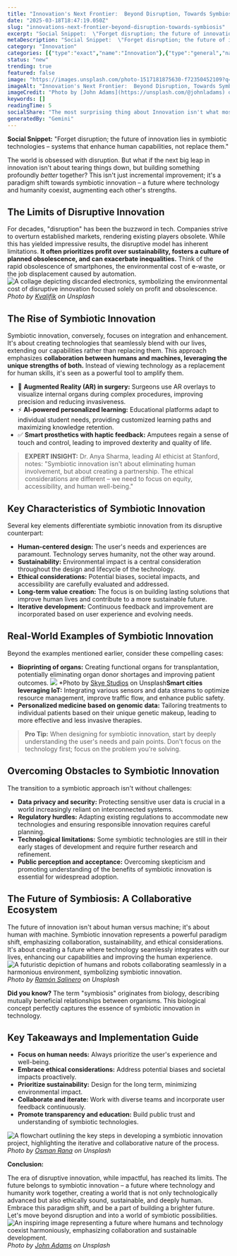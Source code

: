 ```yaml
---
title: "Innovation's Next Frontier:  Beyond Disruption, Towards Symbiosis"
date: "2025-03-18T18:47:19.050Z"
slug: "innovations-next-frontier-beyond-disruption-towards-symbiosis"
excerpt: "Social Snippet:  \"Forget disruption; the future of innovation lies in symbiotic technologies – systems that enhance human capabilities, not replace them.\""
metaDescription: "Social Snippet:  \"Forget disruption; the future of innovation lies in symbiotic technologies – systems that enhance human capabilities, not replace them.\"..."
category: "Innovation"
categories: [{"type":"exact","name":"Innovation"},{"type":"general","name":"Technology"},{"type":"medium","name":"Artificial Intelligence"},{"type":"specific","name":"Machine Learning"},{"type":"niche","name":"Deep Reinforcement Learning"}]
status: "new"
trending: true
featured: false
image: "https://images.unsplash.com/photo-1517181875630-f72350452109?q=85&w=1200&fit=max&fm=webp&auto=compress"
imageAlt: "Innovation's Next Frontier:  Beyond Disruption, Towards Symbiosis"
imageCredit: "Photo by [John Adams](https://unsplash.com/@johnladams) on Unsplash"
keywords: []
readingTime: 5
socialShare: "The most surprising thing about Innovation isn't what most people think. Find out what experts really say about this game-changing topic."
generatedBy: "Gemini"
---
```




**Social Snippet:**  "Forget disruption; the future of innovation lies in symbiotic technologies – systems that enhance human capabilities, not replace them."

The world is obsessed with disruption.  But what if the next big leap in innovation isn't about tearing things down, but building something profoundly *better* together?  This isn't just incremental improvement; it's a paradigm shift towards symbiotic innovation – a future where technology and humanity coexist, augmenting each other's strengths.

## The Limits of Disruptive Innovation

For decades, "disruption" has been the buzzword in tech.  Companies strive to overturn established markets, rendering existing players obsolete.  While this has yielded impressive results, the disruptive model has inherent limitations.  **It often prioritizes profit over sustainability, fosters a culture of planned obsolescence, and can exacerbate inequalities.** Think of the rapid obsolescence of smartphones, the environmental cost of e-waste, or the job displacement caused by automation. ![A collage depicting discarded electronics, symbolizing the environmental cost of disruptive innovation focused solely on profit and obsolescence.](https://images.unsplash.com/photo-1598520106830-8c45c2035460?q=85&w=1200&fit=max&fm=webp&auto=compress)
*Photo by [Kvalifik](https://unsplash.com/@kvalifik) on Unsplash*

## The Rise of Symbiotic Innovation

Symbiotic innovation, conversely, focuses on integration and enhancement.  It's about creating technologies that seamlessly blend with our lives, extending our capabilities rather than replacing them. This approach emphasizes **collaboration between humans and machines, leveraging the unique strengths of both.**  Instead of viewing technology as a replacement for human skills, it's seen as a powerful tool to amplify them.

* 🔑 **Augmented Reality (AR) in surgery:** Surgeons use AR overlays to visualize internal organs during complex procedures, improving precision and reducing invasiveness.
* ⚡ **AI-powered personalized learning:** Educational platforms adapt to individual student needs, providing customized learning paths and maximizing knowledge retention.
* ✅ **Smart prosthetics with haptic feedback:**  Amputees regain a sense of touch and control, leading to improved dexterity and quality of life.

> **EXPERT INSIGHT:**  Dr. Anya Sharma, leading AI ethicist at Stanford, notes:  "Symbiotic innovation isn't about eliminating human involvement, but about creating a partnership. The ethical considerations are different – we need to focus on equity, accessibility, and human well-being."

## Key Characteristics of Symbiotic Innovation

Several key elements differentiate symbiotic innovation from its disruptive counterpart:

* **Human-centered design:**  The user's needs and experiences are paramount. Technology serves humanity, not the other way around.
* **Sustainability:**  Environmental impact is a central consideration throughout the design and lifecycle of the technology.
* **Ethical considerations:**  Potential biases, societal impacts, and accessibility are carefully evaluated and addressed.
* **Long-term value creation:**  The focus is on building lasting solutions that improve human lives and contribute to a more sustainable future.
* **Iterative development:**  Continuous feedback and improvement are incorporated based on user experience and evolving needs.

## Real-World Examples of Symbiotic Innovation

Beyond the examples mentioned earlier, consider these compelling cases:

* **Bioprinting of organs:**  Creating functional organs for transplantation, potentially eliminating organ donor shortages and improving patient outcomes. ![ ](https://images.unsplash.com/photo-1529854140025-25995121f16f?q=85&w=1200&fit=max&fm=webp&auto=compress)
*Photo by [Skye Studios](https://unsplash.com/@skyestudios) on Unsplash**Smart cities leveraging IoT:**  Integrating various sensors and data streams to optimize resource management, improve traffic flow, and enhance public safety.
* **Personalized medicine based on genomic data:**  Tailoring treatments to individual patients based on their unique genetic makeup, leading to more effective and less invasive therapies.

> **Pro Tip:** When designing for symbiotic innovation, start by deeply understanding the user's needs and pain points.  Don't focus on the technology first; focus on the problem you're solving.

## Overcoming Obstacles to Symbiotic Innovation

The transition to a symbiotic approach isn't without challenges:

* **Data privacy and security:**  Protecting sensitive user data is crucial in a world increasingly reliant on interconnected systems.
* **Regulatory hurdles:**  Adapting existing regulations to accommodate new technologies and ensuring responsible innovation requires careful planning.
* **Technological limitations:**  Some symbiotic technologies are still in their early stages of development and require further research and refinement.
* **Public perception and acceptance:**  Overcoming skepticism and promoting understanding of the benefits of symbiotic innovation is essential for widespread adoption.

## The Future of Symbiosis: A Collaborative Ecosystem

The future of innovation isn't about human versus machine; it's about human *with* machine.  Symbiotic innovation represents a powerful paradigm shift, emphasizing collaboration, sustainability, and ethical considerations.  It's about creating a future where technology seamlessly integrates with our lives, enhancing our capabilities and improving the human experience. ![A futuristic depiction of humans and robots collaborating seamlessly in a harmonious environment, symbolizing symbiotic innovation.](https://images.unsplash.com/photo-1496065187959-7f07b8353c55?q=85&w=1200&fit=max&fm=webp&auto=compress)
*Photo by [Ramón Salinero](https://unsplash.com/@donramxn) on Unsplash*

**Did you know?** The term "symbiosis" originates from biology, describing mutually beneficial relationships between organisms.  This biological concept perfectly captures the essence of symbiotic innovation in technology.

## Key Takeaways and Implementation Guide

* **Focus on human needs:**  Always prioritize the user's experience and well-being.
* **Embrace ethical considerations:**  Address potential biases and societal impacts proactively.
* **Prioritize sustainability:**  Design for the long term, minimizing environmental impact.
* **Collaborate and iterate:**  Work with diverse teams and incorporate user feedback continuously.
* **Promote transparency and education:**  Build public trust and understanding of symbiotic technologies.

![A flowchart outlining the key steps in developing a symbiotic innovation project, highlighting the iterative and collaborative nature of the process.](https://images.unsplash.com/photo-1495420378468-78588a508652?q=85&w=1200&fit=max&fm=webp&auto=compress)
*Photo by [Osman Rana](https://unsplash.com/@osmanrana) on Unsplash*

**Conclusion:**

The era of disruptive innovation, while impactful, has reached its limits.  The future belongs to symbiotic innovation – a future where technology and humanity work together, creating a world that is not only technologically advanced but also ethically sound, sustainable, and deeply human.  Embrace this paradigm shift, and be a part of building a brighter future.  Let's move beyond disruption and into a world of symbiotic possibilities. ![An inspiring image representing a future where humans and technology coexist harmoniously, emphasizing collaboration and sustainable development.](https://images.unsplash.com/photo-1517181875630-f72350452109?q=85&w=1200&fit=max&fm=webp&auto=compress)
*Photo by [John Adams](https://unsplash.com/@johnladams) on Unsplash*



<div class="reading-progress-container">
  <div id="reading-progress" class="reading-progress"></div>
</div>
